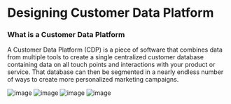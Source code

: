 # Designing Customer Data Platform

### What is a Customer Data Platform

A Customer Data Platform (CDP) is a piece of software that combines data from multiple tools to create a single centralized customer database containing data on all touch points and interactions with your product or service. That database can then be segmented in a nearly endless number of ways to create more personalized marketing campaigns.

![image](https://github.com/nacknatthawit/MADT8101-Customer-Analytics/assets/115746160/53797f2c-b407-4f66-b572-d29b0b3b11a4)
![image](https://github.com/nacknatthawit/MADT8101-Customer-Analytics/assets/115746160/0c7f00c5-c988-4e6f-bc0e-485eda0144c6)
![image](https://github.com/nacknatthawit/MADT8101-Customer-Analytics/assets/115746160/05f8215e-9145-4574-9a6a-fac1d11ce9c4)
![image](https://github.com/nacknatthawit/MADT8101-Customer-Analytics/assets/115746160/943943e8-00c3-4165-8357-301cbd5da2f7)






